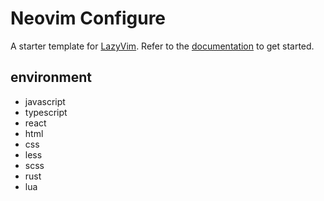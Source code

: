 # Neovim Configure

A starter template for [LazyVim](https://github.com/LazyVim/LazyVim).
Refer to the [documentation](https://lazyvim.github.io/installation) to get started.

## environment

- javascript
- typescript
- react
- html
- css
- less
- scss
- rust
- lua
